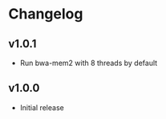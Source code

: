 Changelog
==========

<!--
Newest changes should be on top.

This document is user facing. Please word the changes in such a way
that users understand how the changes affect the new version.
-->

v1.0.1
---------------------------
+ Run bwa-mem2 with 8 threads by default

v1.0.0
---------------------------
+ Initial release
